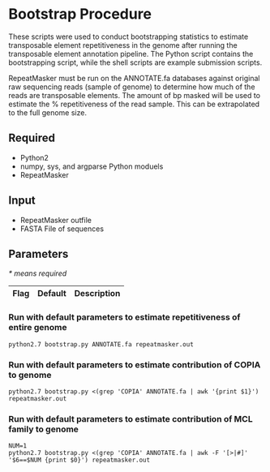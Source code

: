 # Bootstrap Procedure

These scripts were used to conduct bootstrapping statistics to estimate transposable element repetitiveness in the genome after running the transposable element annotation pipeline. The Python script contains the bootstrapping script, while the shell scripts are example submission scripts.

RepeatMasker must be run on the ANNOTATE.fa databases against original raw sequencing reads (sample of genome) to determine how much of the reads are transposable elements. The amount of bp masked will be used to estimate the % repetitiveness of the read sample. This can be extrapolated to the full genome size. 

## Required
* Python2
* numpy, sys, and argparse Python moduels
* RepeatMasker

## Input 
* RepeatMasker outfile
* FASTA File of sequences

## Parameters
_* means required_

Flag | Default | Description
--------- | -------- | --------


### Run with default parameters to estimate repetitiveness of entire genome 
```
python2.7 bootstrap.py ANNOTATE.fa repeatmasker.out
```

### Run with default parameters to estimate contribution of COPIA to genome
```
python2.7 bootstrap.py <(grep 'COPIA' ANNOTATE.fa | awk '{print $1}') repeatmasker.out
```

### Run with default parameters to estimate contribution of MCL family to genome
```
NUM=1
python2.7 bootstrap.py <(grep 'COPIA' ANNOTATE.fa | awk -F '[>|#]' '$6==$NUM {print $0}') repeatmasker.out
```
